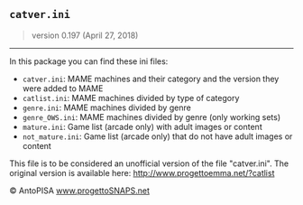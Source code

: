 ## `catver.ini`
> version 0.197 (April 27, 2018)

---

In this package you can find these ini files:

* `catver.ini`: MAME machines and their category and the version they were added to MAME
* `catlist.ini`: MAME machines divided by type of category
* `genre.ini`: MAME machines divided by genre
* `genre_OWS.ini`: MAME machines divided by genre (only working sets)
* `mature.ini`: Game list (arcade only) with adult images or content
* `not_mature.ini`: Game list (arcade only) that do not have adult images or content

This file is to be considered an unofficial version of the file "catver.ini".
The original version is available here: http://www.progettoemma.net/?catlist

© AntoPISA www.progettoSNAPS.net
